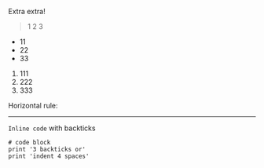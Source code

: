 Extra extra!

> 1
> 2
> 3

* 11
* 22
* 33

1. 111
2. 222
3. 333

Horizontal rule:

---

`Inline code` with backticks

```
# code block
print '3 backticks or'
print 'indent 4 spaces'
```
